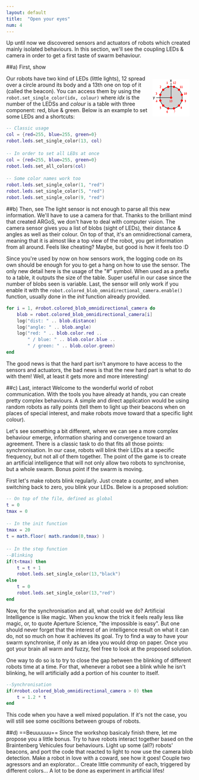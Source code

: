 ```yaml
---
layout: default
title:  "Open your eyes"
num: 4
---
```


Up until now we discovered sensors and actuators of robots which created mainly isolated behaviours. In this section, we'll see the coupling LEDs & camera in order to get a first taste of swarm behaviour.

##a) First, show

<img src="./assets/robot_leds.png" alt="leds actuator" style="float:right; margin:10px;">

Our robots have two kind of LEDs (little lights), 12 spread over a circle around its body and a 13th one on top of it (called the beacon). You can access them by using the `robot.set_single_color(idx, colour)` where *idx* is the number of the LEDSs and *colour* is a table with three component: red, blue & green. Below is an example to set some LEDs and a shortcuts:

```lua
-- Classic usage
col = {red=255, blue=255, green=0}
robot.leds.set_single_color(13, col) 

-- In order to set all LEDs at once
col = {red=255, blue=255, green=0}
robot.leds.set_all_colors(col)

-- Some color names work too  
robot.leds.set_single_color(1, "red")
robot.leds.set_single_color(5, "red")
robot.leds.set_single_color(9, "red") 
```

##b) Then, see
The light sensor is not enough to parse all this new information. We'll have to use a camera for that. Thanks to the brilliant mind that created ARGoS, we don't have to deal with computer vision. The camera sensor gives you a list of blobs (sight of LEDs), their distance & angles as well as their colour. On top of that, it's an omnidirectional camera, meaning that it is almost like a top view of the robot, you get information from all around. Feels like cheating? Maybe, but good is how it feels too :D

Since you're used by now on how sensors work, the logging code on its own should be enough for you to get a hang on how to use the sensor. The only new detail here is the usage of the "#" symbol. When used as a prefix to a table, it outputs the size of the table. Super useful in our case since the number of blobs seen is variable. Last, the sensor will only work if you enable it with the `robot.colored_blob_omnidirectional_camera.enable()` function, usually done in the *init* function already provided.

```lua
for i = 1, #robot.colored_blob_omnidirectional_camera do
	blob = robot.colored_blob_omnidirectional_camera[i]
	log("dist: " .. blob.distance)
	log("angle: " .. blob.angle)
	log("red: " .. blob.color.red ..
	    " / blue: " .. blob.color.blue ..
	    " / green: " .. blob.color.green)
end
```

The good news is that the hard part isn't anymore to have access to the sensors and actuators, the bad news is that the new hard part is what to do with them! Well, at least it gets more and more interesting!

##c) Last, interact
Welcome to the wonderful world of robot communication. With the tools you have already at hands, you can create pretty complex behaviours. A simple and direct application would be using random robots as rally points (tell them to light up their beacons when on places of special interest, and make robots move toward that a specific light colour). 

Let's see something a bit different, where we can see a more complex behaviour emerge, information sharing and convergence toward an agreement. There is a classic task to do that fits all those points: synchronisation. In our case, robots will blink their LEDs at a specific frequency, but not all of them together. The point of the game is to create an artificial intelligence that will not only allow two robots to synchronise, but a whole swarm. Bonus point if the swarm is moving.

First let's make robots blink regularly. Just create a counter, and when switching back to zero, you blink your LEDs. Below is a proposed solution:

```lua
-- On top of the file, defined as global
t = 0
tmax = 0

-- In the init function
tmax = 20
t = math.floor( math.random(0,tmax) )

-- In the step function
--Blinking
if(t<tmax) then
	t = t + 1
	robot.leds.set_single_color(13,"black")
else
	t = 0
	robot.leds.set_single_color(13,"red")
end
```

Now, for the synchronisation and all, what could we do? Artificial Intelligence is like magic. When you know the trick it feels really less like magic, or, to quote Aperture Science, "the impossible is easy". But one should never forget that the interest of an intelligence result on what it can do, not so much on how it achieves its goal. Try to find a way to have your swarm synchronise, if only as an idea you would drop on paper. Once you got your brain all warm and fuzzy, feel free to look at the proposed solution.

One way to do so is to try to close the gap between the blinking of different robots time at a time. For that, whenever a robot see a blink while he isn't blinking, he will artificially add a portion of his counter to itself.

```lua
--Synchronisation
if(#robot.colored_blob_omnidirectional_camera > 0) then
	t = 1.2 * t
end
```

This code when you have a well mixed population. If it's not the case, you will still see some osciltions between groups of robots.

##d) ==Beuuuuuu==
Since the workshop basicaly finish there, let me propose you a little bonus. Try to have robots interact together based on the Braintenberg Vehicules four behaviours. Light up some (all?) robots' beacons, and port the code that reacted to light to now use the camera blob detection. Make a robot in love with a coward, see how it goes! Couple two agressors and an explorator... Create little community of each, triggered by different colors... A lot to be done as experiment in artificial lifes!

